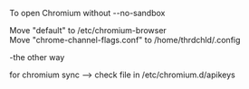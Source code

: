 To open Chromium without --no-sandbox

Move "default" to /etc/chromium-browser\
Move "chrome-channel-flags.conf" to /home/thrdchld/.config

-the other way

for chromium sync --> check file in /etc/chromium.d/apikeys
